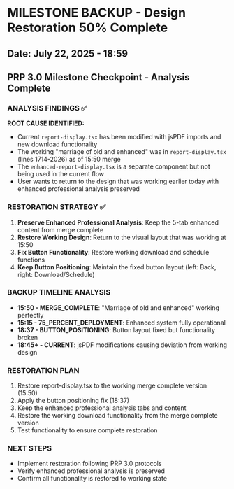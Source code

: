 # MILESTONE BACKUP - Design Restoration 50% Complete
## Date: July 22, 2025 - 18:59
## PRP 3.0 Milestone Checkpoint - Analysis Complete

### ANALYSIS FINDINGS ✅
**ROOT CAUSE IDENTIFIED:**
- Current `report-display.tsx` has been modified with jsPDF imports and new download functionality
- The working "marriage of old and enhanced" was in `report-display.tsx` (lines 1714-2026) as of 15:50 merge
- The `enhanced-report-display.tsx` is a separate component but not being used in the current flow
- User wants to return to the design that was working earlier today with enhanced professional analysis preserved

### RESTORATION STRATEGY ✅
1. **Preserve Enhanced Professional Analysis**: Keep the 5-tab enhanced content from merge complete
2. **Restore Working Design**: Return to the visual layout that was working at 15:50
3. **Fix Button Functionality**: Restore working download and schedule functions
4. **Keep Button Positioning**: Maintain the fixed button layout (left: Back, right: Download/Schedule)

### BACKUP TIMELINE ANALYSIS
- **15:50 - MERGE_COMPLETE**: "Marriage of old and enhanced" working perfectly
- **15:15 - 75_PERCENT_DEPLOYMENT**: Enhanced system fully operational  
- **18:37 - BUTTON_POSITIONING**: Button layout fixed but functionality broken
- **18:45+ - CURRENT**: jsPDF modifications causing deviation from working design

### RESTORATION PLAN
1. Restore report-display.tsx to the working merge complete version (15:50)
2. Apply the button positioning fix (18:37) 
3. Keep the enhanced professional analysis tabs and content
4. Restore the working download functionality from the merge complete version
5. Test functionality to ensure complete restoration

### NEXT STEPS
- Implement restoration following PRP 3.0 protocols
- Verify enhanced professional analysis is preserved
- Confirm all functionality is restored to working state